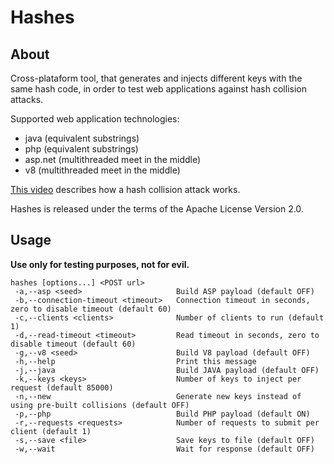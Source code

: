 # Hashes

## About

Cross-plataform tool, that generates and injects different keys with the same hash code, in order to test web applications against hash collision attacks.

Supported web application technologies:
 - java (equivalent substrings)
 - php (equivalent substrings)
 - asp.net (multithreaded meet in the middle)
 - v8 (multithreaded meet in the middle)

[This video](http://www.youtube.com/watch?v=R2Cq3CLI6H8) describes how a hash collision attack works.

Hashes is released under the terms of the Apache License Version 2.0.

## Usage

**Use only for testing purposes, not for evil.**

	hashes [options...] <POST url>
	 -a,--asp <seed>                     Build ASP payload (default OFF)
	 -b,--connection-timeout <timeout>   Connection timeout in seconds, zero to disable timeout (default 60)
	 -c,--clients <clients>              Number of clients to run (default 1)
	 -d,--read-timeout <timeout>         Read timeout in seconds, zero to disable timeout (default 60)
	 -g,--v8 <seed>                      Build V8 payload (default OFF)
	 -h,--help                           Print this message
	 -j,--java                           Build JAVA payload (default OFF)
	 -k,--keys <keys>                    Number of keys to inject per request (default 85000)
	 -n,--new                            Generate new keys instead of using pre-built collisions (default OFF)
	 -p,--php                            Build PHP payload (default ON)
	 -r,--requests <requests>            Number of requests to submit per client (default 1)
	 -s,--save <file>                    Save keys to file (default OFF)
	 -w,--wait                           Wait for response (default OFF)
